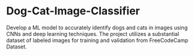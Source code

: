 # Dog-Cat-Image-Classifier
Develop a ML model to accurately identify dogs and cats in images using CNNs and deep learning techniques. The project utilizes a substantial dataset of labeled images for training and validation from FreeCodeCamp Dataset. 
